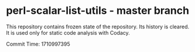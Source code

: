 # perl-scalar-list-utils - master branch

This repository contains frozen state of the repository.
Its history is cleared. It is used only for static code
analysis with Codacy.

Commit Time: 1710997395